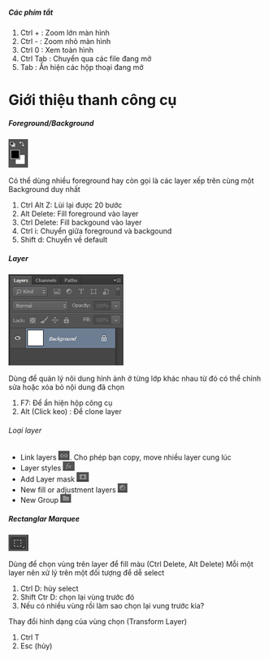 ##### Các phím tắt
1. Ctrl +   : Zoom lớn màn hình
2. Ctrl -   : Zoom nhỏ màn hình
3. Ctrl 0   : Xem toàn hình
4. Ctrl Tab : Chuyển qua các file đang mở
5. Tab      : Ẩn hiện các hộp thoại đang mở


# Giới thiệu thanh công cụ

##### Foreground/Background 
![Foreground/Background](/photoshop/images/01.png "Foreground/Background")

Có thể dùng nhiều foreground hay còn gọi là các layer xếp trên cùng một Background duy nhất 

1. Ctrl Alt Z: Lùi lại được 20 bước
2. Alt Delete: Fill foreground vào layer
2. Ctrl Delete: Fill backgound vào layer
3. Ctrl i: Chuyển giữa foreground và backgound
4. Shift d: Chuyển về default

##### Layer 
![Layer](/photoshop/images/02.png "Layer")

Dùng để quản lý nôi dung hình ảnh ở từng lớp khác nhau từ đó có thể chỉnh sửa hoặc xóa bỏ nội dung đã chọn

1. F7: Để ẩn hiện hộp công cụ
2. Alt (Click keo) : Để clone layer

###### Loại layer

- Link layers ![Link](/photoshop/images/04.png "Link"). Cho phép bạn copy, move nhiều layer cung lúc 
- Layer styles ![Style](/photoshop/images/05.png "Style")
- Add Layer mask ![Mask](/photoshop/images/06.png "Mask")
- New fill or adjustment layers ![Adjustment](/photoshop/images/07.png "Adjustment")
- New Group ![Group](/photoshop/images/08.png "Group")

##### Rectanglar Marquee 
![Rectanglar Marquee](/photoshop/images/03.png "Rectanglar Marquee")

Dùng để chọn vùng trên layer để fill màu (Ctrl Delete, Alt Delete)
Mỗi một layer nên xử lý trên một đối tượng để dễ select

1. Ctrl D: hủy select
2. Shift Ctr D: chọn lại vùng trước đó
3. Nếu có nhiều vùng rồi làm sao chọn lại vung trước kia?

Thay đổi hình dạng của vùng chọn (Transform Layer)

1. Ctrl T
2. Esc (hủy)

